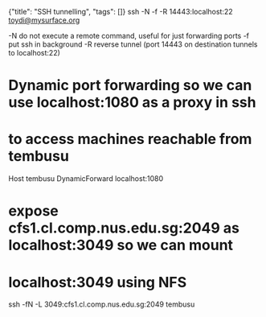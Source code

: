 {"title": "SSH tunnelling", "tags": []}
ssh -N -f -R 14443:localhost:22 toydi@mysurface.org

-N do not execute a remote command, useful for just forwarding ports
-f put ssh in background
-R reverse tunnel (port 14443 on destination tunnels to localhost:22)

# Dynamic port forwarding so we can use localhost:1080 as a proxy in ssh
# to access machines reachable from tembusu
Host tembusu
DynamicForward localhost:1080

# expose cfs1.cl.comp.nus.edu.sg:2049 as localhost:3049 so we can mount
# localhost:3049 using NFS
ssh -fN -L 3049:cfs1.cl.comp.nus.edu.sg:2049 tembusu

